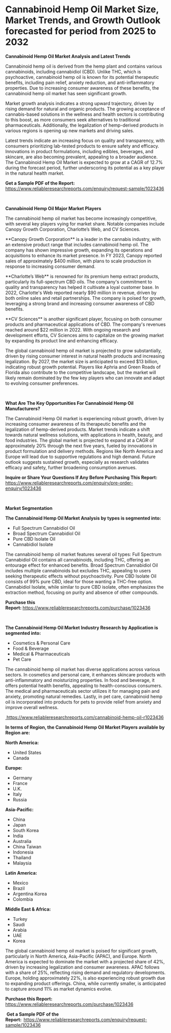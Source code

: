 <p><h1>Cannabinoid Hemp Oil Market Size, Market Trends, and Growth Outlook forecasted for period from 2025 to 2032</h1></p><p><strong>Cannabinoid Hemp Oil Market Analysis and Latest Trends</strong></p>
<p><p>Cannabinoid hemp oil is derived from the hemp plant and contains various cannabinoids, including cannabidiol (CBD). Unlike THC, which is psychoactive, cannabinoid hemp oil is known for its potential therapeutic benefits, including pain relief, anxiety reduction, and anti-inflammatory properties. Due to increasing consumer awareness of these benefits, the cannabinoid hemp oil market has seen significant growth.</p><p>Market growth analysis indicates a strong upward trajectory, driven by rising demand for natural and organic products. The growing acceptance of cannabis-based solutions in the wellness and health sectors is contributing to this boost, as more consumers seek alternatives to traditional pharmaceuticals. Additionally, the legalization of hemp-derived products in various regions is opening up new markets and driving sales.</p><p>Latest trends indicate an increasing focus on quality and transparency, with consumers prioritizing lab-tested products to ensure safety and efficacy. Innovations in product formulations, including edibles, beverages, and skincare, are also becoming prevalent, appealing to a broader audience. The Cannabinoid Hemp Oil Market is expected to grow at a CAGR of 12.7% during the forecast period, further underscoring its potential as a key player in the natural health market.</p></p>
<p><strong>Get a Sample PDF of the Report:&nbsp;</strong> <a href="https://www.reliableresearchreports.com/enquiry/request-sample/1023436?utm_campaign=3512&utm_medium=2&utm_source=Github&utm_content=ia&utm_term=17042025&utm_id=cannabinoid-hemp-oil">https://www.reliableresearchreports.com/enquiry/request-sample/1023436</a></p>
<p>&nbsp;</p>
<p><strong>Cannabinoid Hemp Oil Major Market Players</strong></p>
<p><p>The cannabinoid hemp oil market has become increasingly competitive, with several key players vying for market share. Notable companies include Canopy Growth Corporation, Charlotte’s Web, and CV Sciences.</p><p>**Canopy Growth Corporation** is a leader in the cannabis industry, with an extensive product range that includes cannabinoid hemp oil. The company has shown impressive growth, expanding its operations and acquisitions to enhance its market presence. In FY 2023, Canopy reported sales of approximately $400 million, with plans to scale production in response to increasing consumer demand.</p><p>**Charlotte’s Web** is renowned for its premium hemp extract products, particularly its full-spectrum CBD oils. The company's commitment to quality and transparency has helped it cultivate a loyal customer base. In 2022, Charlotte's Web reported nearly $90 million in revenue, driven by both online sales and retail partnerships. The company is poised for growth, leveraging a strong brand and increasing consumer awareness of CBD benefits.</p><p>**CV Sciences** is another significant player, focusing on both consumer products and pharmaceutical applications of CBD. The company's revenues reached around $22 million in 2022. With ongoing research and development efforts, CV Sciences aims to capitalize on the growing market by expanding its product line and enhancing efficacy.</p><p>The global cannabinoid hemp oil market is projected to grow substantially, driven by rising consumer interest in natural health products and increasing legalization. By 2027, the market size is anticipated to exceed $13 billion, indicating robust growth potential. Players like Aphria and Green Roads of Florida also contribute to the competitive landscape, but the market will likely remain dominated by the few key players who can innovate and adapt to evolving consumer preferences.</p></p>
<p>&nbsp;</p>
<p><strong>What Are The Key Opportunities For Cannabinoid Hemp Oil Manufacturers?</strong></p>
<p><p>The Cannabinoid Hemp Oil market is experiencing robust growth, driven by increasing consumer awareness of its therapeutic benefits and the legalization of hemp-derived products. Market trends indicate a shift towards natural wellness solutions, with applications in health, beauty, and food industries. The global market is projected to expand at a CAGR of approximately 20% through the next five years, fueled by innovations in product formulation and delivery methods. Regions like North America and Europe will lead due to supportive regulations and high demand. Future outlook suggests sustained growth, especially as research validates efficacy and safety, further broadening consumption avenues.</p></p>
<p><strong>Inquire or Share Your Questions If Any Before Purchasing This Report:</strong> <a href="https://www.reliableresearchreports.com/enquiry/pre-order-enquiry/1023436?utm_campaign=3512&utm_medium=2&utm_source=Github&utm_content=ia&utm_term=17042025&utm_id=cannabinoid-hemp-oil">https://www.reliableresearchreports.com/enquiry/pre-order-enquiry/1023436</a></p>
<p>&nbsp;</p>
<p><strong>Market Segmentation</strong></p>
<p><strong>The Cannabinoid Hemp Oil Market Analysis by types is segmented into:</strong></p>
<p><ul><li>Full Spectrum Cannabidiol Oil</li><li>Broad Spectrum Cannabidiol Oil</li><li>Pure CBD Isolate Oil</li><li>Cannabidiol Isolate</li></ul></p>
<p><p>The cannabinoid hemp oil market features several oil types: Full Spectrum Cannabidiol Oil contains all cannabinoids, including THC, offering an entourage effect for enhanced benefits. Broad Spectrum Cannabidiol Oil includes multiple cannabinoids but excludes THC, appealing to users seeking therapeutic effects without psychoactivity. Pure CBD Isolate Oil consists of 99% pure CBD, ideal for those wanting a THC-free option. Cannabidiol Isolate, while similar to pure CBD isolate, often emphasizes the extraction method, focusing on purity and absence of other compounds.</p></p>
<p><strong>Purchase this Report:&nbsp;</strong><a href="https://www.reliableresearchreports.com/purchase/1023436?utm_campaign=3512&utm_medium=2&utm_source=Github&utm_content=ia&utm_term=17042025&utm_id=cannabinoid-hemp-oil">https://www.reliableresearchreports.com/purchase/1023436</a></p>
<p>&nbsp;</p>
<p><strong>The Cannabinoid Hemp Oil Market Industry Research by Application is segmented into:</strong></p>
<p><ul><li>Cosmetics & Personal Care</li><li>Food & Beverage</li><li>Medical & Pharmaceuticals</li><li>Pet Care</li></ul></p>
<p><p>The cannabinoid hemp oil market has diverse applications across various sectors. In cosmetics and personal care, it enhances skincare products with anti-inflammatory and moisturizing properties. In food and beverage, it offers potential health benefits, appealing to health-conscious consumers. The medical and pharmaceuticals sector utilizes it for managing pain and anxiety, promoting natural remedies. Lastly, in pet care, cannabinoid hemp oil is incorporated into products for pets to provide relief from anxiety and improve overall wellness.</p></p>
<p><a href="https://www.reliableresearchreports.com/cannabinoid-hemp-oil-r1023436?utm_campaign=3512&utm_medium=2&utm_source=Github&utm_content=ia&utm_term=17042025&utm_id=cannabinoid-hemp-oil">&nbsp;https://www.reliableresearchreports.com/cannabinoid-hemp-oil-r1023436</a></p>
<p><strong>In terms of Region, the Cannabinoid Hemp Oil Market Players available by Region are:</strong></p>
<p>
    <p> <strong> North America: </strong>
        <ul>
            <li>United States</li>
            <li>Canada</li>
        </ul>
        </p> 
    <p> <strong> Europe: </strong>
        <ul>
            <li>Germany</li>
            <li>France</li>
            <li>U.K.</li>
            <li>Italy</li>
            <li>Russia</li>
        </ul>
        </p> 
    <p> <strong> Asia-Pacific: </strong>
        <ul>
            <li>China</li>
            <li>Japan</li>
            <li>South Korea</li>
            <li>India</li>
            <li>Australia</li>
            <li>China Taiwan</li>
            <li>Indonesia</li>
            <li>Thailand</li>
            <li>Malaysia</li>
        </ul>
        </p> 
    <p> <strong> Latin America: </strong>
        <ul>
            <li>Mexico</li>
            <li>Brazil</li>
            <li>Argentina Korea</li>
            <li>Colombia</li>
        </ul>
        </p> 
    <p> <strong> Middle East & Africa: </strong>
        <ul>
            <li>Turkey</li>
            <li>Saudi</li>
            <li>Arabia</li>
            <li>UAE</li>
            <li>Korea</li>
        </ul>
    </p>
    </p>
<p><p>The global cannabinoid hemp oil market is poised for significant growth, particularly in North America, Asia-Pacific (APAC), and Europe. North America is expected to dominate the market with a projected share of 42%, driven by increasing legalization and consumer awareness. APAC follows with a share of 25%, reflecting rising demand and regulatory developments. Europe, holding approximately 22%, is also experiencing robust growth due to expanding product offerings. China, while currently smaller, is anticipated to capture around 11% as market dynamics evolve.</p></p>
<p><strong>Purchase this Report: </strong><a href="https://www.reliableresearchreports.com/purchase/1023436?utm_campaign=3512&utm_medium=2&utm_source=Github&utm_content=ia&utm_term=17042025&utm_id=cannabinoid-hemp-oil">https://www.reliableresearchreports.com/purchase/1023436</a></p>
<p>&nbsp;<strong>Get a Sample PDF of the Report:&nbsp;&nbsp;</strong><a href="https://www.reliableresearchreports.com/enquiry/request-sample/1023436?utm_campaign=3512&utm_medium=2&utm_source=Github&utm_content=ia&utm_term=17042025&utm_id=cannabinoid-hemp-oil">https://www.reliableresearchreports.com/enquiry/request-sample/1023436</a></p>
<p><strong></strong></p>
<p><p></p><p></p><p></p></p>